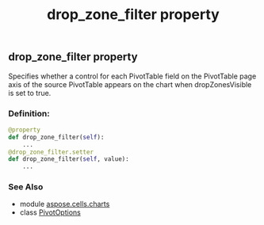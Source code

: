 ﻿---
title: drop_zone_filter property
second_title: Aspose.Cells for Python via .NET API References
description: 
type: docs
weight: 50
url: /aspose.cells.charts/pivotoptions/drop_zone_filter/
is_root: false
---

## drop_zone_filter property


Specifies whether a control for each PivotTable field on the PivotTable page axis
of the source PivotTable appears on the chart when dropZonesVisible is set to true.
### Definition:
```python
@property
def drop_zone_filter(self):
    ...
@drop_zone_filter.setter
def drop_zone_filter(self, value):
    ...
```

### See Also
* module [aspose.cells.charts](../../)
* class [PivotOptions](/cells/python-net/aspose.cells.charts/pivotoptions)

